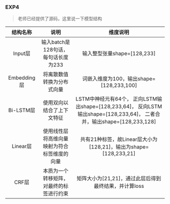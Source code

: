### EXP4

> 老师已经提供了源码，这里说一下模型结构

| **结构名称** |                   **说明**                   |                         **维度说明**                         |
| :----------: | :------------------------------------------: | :----------------------------------------------------------: |
|     Input层     |     输入batch是128句话，每句话长度为233      |                 输入整型张量shape=[128,233]                  |
| Embedding层  |          将离散数值转换为分布式向量          |           词嵌入维度为100，输出shape=[128,233,100]           |
|  Bi-LSTM层   |          使用双向以结合了上下文特征          | LSTM中神经元有64个，  正向LSTM输出shape=[128,233,64]，  反向LSTM输出shape=[128,233,64]，  二者合并，输出shape=[128,233,128] |
|   Linear层   | 使用线性层将高维向量映射为符合标签维度的向量 | 共有21种标签，故Linear层大小为[128,21]，输出为shape=[128,233,21] |
|    CRF层     |   本质为一个转移矩阵，对最终的标签进行约束   |    矩阵大小为[21,21]，通过此层后得到最终结果，并计算loss     |

